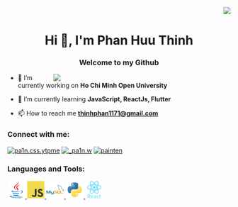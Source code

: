 <p align="right"> <img src="https://komarev.com/ghpvc/?username=sontbui&label=Profile%20views&color=0e75b6&style=flat" /> </p>


<h1 align="center">Hi 👋, I'm Phan Huu Thinh</h1>
<h3 align="center">Welcome to my Github</h3>
<img align="right" width="400" src="https://i.pinimg.com/originals/7e/f8/c4/7ef8c486ba15bdd66c1dbc4f2b48465c.gif">


- 🔭 I’m currently working on **Ho Chi Minh Open University**

- 🌱 I’m currently learning **JavaScript, ReactJs, Flutter**

- 📫 How to reach me **thinhphan1171@gmail.com**

<h3 align="left">Connect with me:</h3>
<p align="left">
<a href="https://fb.com/pa1n.css.ytpme" target="blank"><img align="center" src="https://raw.githubusercontent.com/rahuldkjain/github-profile-readme-generator/master/src/images/icons/Social/facebook.svg" alt="pa1n.css.ytpme" height="30" width="40" /></a>
<a href="https://instagram.com/_pa1n.w" target="blank"><img align="center" src="https://raw.githubusercontent.com/rahuldkjain/github-profile-readme-generator/master/src/images/icons/Social/instagram.svg" alt="_pa1n.w" height="30" width="40" /></a>
<a href="https://discord.gg/painten" target="blank"><img align="center" src="https://raw.githubusercontent.com/rahuldkjain/github-profile-readme-generator/master/src/images/icons/Social/discord.svg" alt="painten" height="30" width="40" /></a>
</p>

<h3 align="left">Languages and Tools:</h3>
<p align="left"> <a href="https://www.java.com" target="_blank" rel="noreferrer"> <img src="https://raw.githubusercontent.com/devicons/devicon/master/icons/java/java-original.svg" alt="java" width="40" height="40"/> </a> <a href="https://developer.mozilla.org/en-US/docs/Web/JavaScript" target="_blank" rel="noreferrer"> <img src="https://raw.githubusercontent.com/devicons/devicon/master/icons/javascript/javascript-original.svg" alt="javascript" width="40" height="40"/> </a> <a href="https://www.mysql.com/" target="_blank" rel="noreferrer"> <img src="https://raw.githubusercontent.com/devicons/devicon/master/icons/mysql/mysql-original-wordmark.svg" alt="mysql" width="40" height="40"/> </a> <a href="https://www.python.org" target="_blank" rel="noreferrer"> <img src="https://raw.githubusercontent.com/devicons/devicon/master/icons/python/python-original.svg" alt="python" width="40" height="40"/> </a> <a href="https://reactjs.org/" target="_blank" rel="noreferrer"> <img src="https://raw.githubusercontent.com/devicons/devicon/master/icons/react/react-original-wordmark.svg" alt="react" width="40" height="40"/> </a> </p>
